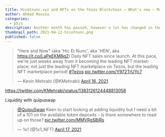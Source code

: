 ```yaml
---
title: Hicetnunc.xyz and NFTs on the Tezos Blockchain ~ What's new ~ May 2021 Mega Update
author: Ahmad Moussa
categories:
  - p5js
description: Another month has passed, however a lot has changed in the Tezos NFT world. Recent developments.
thumbnail_path: 2021-04-12-hicetnunc.png
published: false
---
```


<blockquote class="twitter-tweet"><p lang="en" dir="ltr">&quot;Here and Now&quot; (aka &#39;Hic Et Nunc&#39;, aka &#39;HEN&#39;, aka <a href="https://t.co/LaPeEKM6q2">https://t.co/LaPeEKM6q2</a>) Daily NFT sales since launch. At this pace, we&#39;re just weeks away from it becoming the leading NFT marketplace; not just the leading NFT marketplace on Tezos, but the leading NFT marketplace period! <a href="https://twitter.com/hashtag/Tezos?src=hash&amp;ref_src=twsrc%5Etfw">#Tezos</a> <a href="https://t.co/Y972TrUYc7">pic.twitter.com/Y972TrUYc7</a></p>&mdash; Kevin Mehrabi (@KMehrabi) <a href="https://twitter.com/KMehrabi/status/1382933163014455296?ref_src=twsrc%5Etfw">April 16, 2021</a></blockquote> <script async src="https://platform.twitter.com/widgets.js" charset="utf-8"></script>

https://twitter.com/KMehrabi/status/1383126124448813058

Liquidity with quipuswap

<blockquote class="twitter-tweet"><p lang="en" dir="ltr"><a href="https://twitter.com/QuipuSwap?ref_src=twsrc%5Etfw">@QuipuSwap</a> Keen to start looking at adding liquidity but I need a bit of a 101 on the available token deposits - is there somewhere to read up on those? <a href="https://t.co/MMVRgSBjRs">pic.twitter.com/MMVRgSBjRs</a></p>&mdash; 1x1 (@1x1_NFT) <a href="https://twitter.com/1x1_NFT/status/1383354298805878787?ref_src=twsrc%5Etfw">April 17, 2021</a></blockquote> <script async src="https://platform.twitter.com/widgets.js" charset="utf-8"></script>
